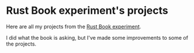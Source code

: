 # Rust Book experiment's projects

Here are all my projects from the
[Rust Book experiment](https://rust-book.cs.brown.edu).

I did what the book is asking, but I've made some improvements to some of the
projects.
